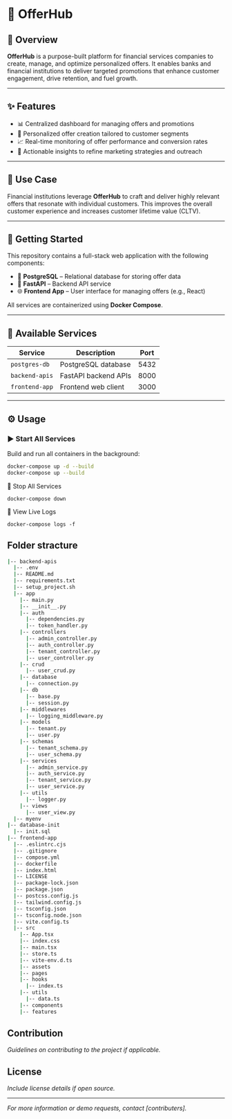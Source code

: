 # 💼 OfferHub

## 📖 Overview

**OfferHub** is a purpose-built platform for financial services companies to create, manage, and optimize personalized offers. It enables banks and financial institutions to deliver targeted promotions that enhance customer engagement, drive retention, and fuel growth.

---

## ✨ Features

- 📊 Centralized dashboard for managing offers and promotions  
- 🧩 Personalized offer creation tailored to customer segments  
- 📈 Real-time monitoring of offer performance and conversion rates  
- 🧠 Actionable insights to refine marketing strategies and outreach  

---

## 🏦 Use Case

Financial institutions leverage **OfferHub** to craft and deliver highly relevant offers that resonate with individual customers. This improves the overall customer experience and increases customer lifetime value (CLTV).

---

## 🚀 Getting Started

This repository contains a full-stack web application with the following components:

- 🐘 **PostgreSQL** – Relational database for storing offer data  
- 🧠 **FastAPI** – Backend API service  
- 🌐 **Frontend App** – User interface for managing offers (e.g., React)

All services are containerized using **Docker Compose**.

---

## 🧰 Available Services

| Service        | Description           | Port |
|----------------|-----------------------|------|
| `postgres-db`  | PostgreSQL database   | 5432 |
| `backend-apis` | FastAPI backend APIs  | 8000 |
| `frontend-app` | Frontend web client   | 3000 |

---

## ⚙️ Usage

### ▶️ Start All Services

Build and run all containers in the background:

```bash
docker-compose up -d --build
docker-compose up --build
```

🛑 Stop All Services
```
docker-compose down
```
📄 View Live Logs

```
docker-compose logs -f
```

## Folder stracture

``` bash
|-- backend-apis
  |-- .env
  |-- README.md
  |-- requirements.txt
  |-- setup_project.sh
  |-- app
    |-- main.py
    |-- __init__.py
    |-- auth
      |-- dependencies.py
      |-- token_handler.py
    |-- controllers
      |-- admin_controller.py
      |-- auth_controller.py
      |-- tenant_controller.py
      |-- user_controller.py
    |-- crud
      |-- user_crud.py
    |-- database
      |-- connection.py
    |-- db
      |-- base.py
      |-- session.py
    |-- middlewares
      |-- logging_middleware.py
    |-- models
      |-- tenant.py
      |-- user.py
    |-- schemas
      |-- tenant_schema.py
      |-- user_schema.py
    |-- services
      |-- admin_service.py
      |-- auth_service.py
      |-- tenant_service.py
      |-- user_service.py
    |-- utils
      |-- logger.py
    |-- views
      |-- user_view.py
  |-- myenv
|-- database-init
  |-- init.sql
|-- frontend-app
  |-- .eslintrc.cjs
  |-- .gitignore
  |-- compose.yml
  |-- dockerfile
  |-- index.html
  |-- LICENSE
  |-- package-lock.json
  |-- package.json
  |-- postcss.config.js
  |-- tailwind.config.js
  |-- tsconfig.json
  |-- tsconfig.node.json
  |-- vite.config.ts
  |-- src
    |-- App.tsx
    |-- index.css
    |-- main.tsx
    |-- store.ts
    |-- vite-env.d.ts
    |-- assets
    |-- pages
    |-- hooks
      |-- index.ts
    |-- utils
      |-- data.ts
    |-- components
    |-- features
``` 

## Contribution
*Guidelines on contributing to the project if applicable.*

## License
*Include license details if open source.*

---

*For more information or demo requests, contact [contributers].*
